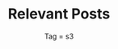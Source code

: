 ---
layout: tagpage
title: Relevant Posts
subtitle: Tag = s3
tag:  s3 
robots: noindex
background: '/img/louie-martinez-J8YmnoMG2hg-unsplash.jpg'
photo-cred: Louie Martinez
photo-cred-link: https://unsplash.com/@louie-martinez
---